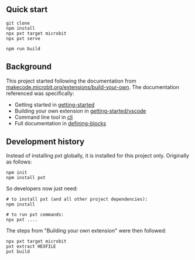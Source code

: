 
## Quick start

```
git clone
npm install
npx pxt target microbit
npx pxt serve

npm run build
```

## Background

This project started following the documentation from [makecode.microbit.org/extensions/build-your-own](https://makecode.microbit.org/extensions/build-your-own). The documentation referenced was specifically:

 * Getting started in [getting-started](https://makecode.com/extensions/getting-started)
 * Building your own extension in [getting-started/vscode](https://makecode.com/extensions/getting-started/vscode)
 * Command line tool in [cli](https://makecode.com/cli)
 * Full documentation in [defining-blocks](https://makecode.com/defining-blocks)

## Development history

Instead of installing pxt globally, it is installed for this project only. Originally as follows:

```
npm init
npm install pxt
```

So developers now just need:

```
# to install pxt (and all other project dependencies):
npm install

# to run pxt commands:
npx pxt ....
```

The steps from "Building your own extension" were then followed:
```
npx pxt target microbit
pxt extract HEXFILE
pxt build
```
